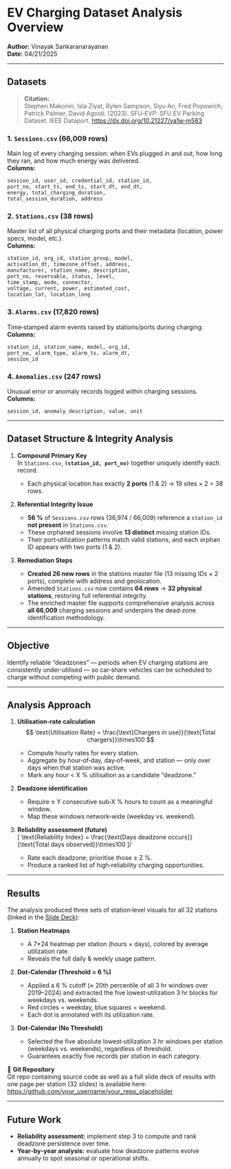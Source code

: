 # EV Charging Dataset Analysis Overview  
**Author:** Vinayak Sankaranarayanan  
**Date:** 04/21/2025  

---

## Datasets

> **Citation:**  
> Stephen Makonin, Isla Ziyat, Rylen Sampson, Siyu An, Fred Popowich, Patrick Palmer, David Agosti. (2023). SFU‑EVP: SFU EV Parking Dataset. IEEE Dataport. https://dx.doi.org/10.21227/ya1w‑m583

### 1. `Sessions.csv` (66,009 rows)  
Main log of every charging session: when EVs plugged in and out, how long they ran, and how much energy was delivered.  
**Columns:**
```text
session_id, user_id, credential_id, station_id, 
port_no, start_ts, end_ts, start_dt, end_dt,
energy, total_charging_duration, 
total_session_duration, address
```

### 2. `Stations.csv` (38 rows)
Master list of all physical charging ports and their metadata (location, power specs, model, etc.).  
**Columns:**
```text
station_id, org_id, station_group, model,
activation_dt, timezone_offset, address,
manufacturer, station_name, description,
port_no, reservable, status, level,
time_stamp, mode, connector,
voltage, current, power, estimated_cost,
location_lat, location_long
```

### 3. `Alarms.csv` (17,820 rows)
Time‑stamped alarm events raised by stations/ports during charging.  
**Columns:**
```text
station_id, station_name, model, org_id,
port_no, alarm_type, alarm_ts, alarm_dt,
session_id
```

### 4. `Anomalies.csv` (247 rows)
Unusual error or anomaly records logged within charging sessions.  
**Columns:**
```text
session_id, anomaly_description, value, unit
```

---

## Dataset Structure & Integrity Analysis

1. **Compound Primary Key**  
   In `Stations.csv`, **`(station_id, port_no)`** together uniquely identify each record.
   - Each physical location has exactly **2 ports** (1 & 2) → 19 sites × 2 = 38 rows.

2. **Referential Integrity Issue**
   - **56 %** of `Sessions.csv` rows (36,974 / 66,009) reference a `station_id` **not present** in `Stations.csv`.
   - These orphaned sessions involve **13 distinct** missing station IDs.
   - Their port‑utilization patterns match valid stations, and each orphan ID appears with two ports (1 & 2).

3. **Remediation Steps**
   - **Created 26 new rows** in the stations master file (13 missing IDs × 2 ports), complete with address and geolocation.
   - Amended `Stations.csv` now contains **64 rows** → **32 physical stations**, restoring full referential integrity.
   - The enriched master file supports comprehensive analysis across **all 66,009** charging sessions and underpins the dead‑zone identification methodology.

---

## Objective
Identify reliable “deadzones” — periods when EV charging stations are consistently under‑utilised — so car‑share vehicles can be scheduled to charge without competing with public demand.

---

## Analysis Approach

1. **Utilisation‑rate calculation**  
   $$
   \text{Utilisation Rate}
   = \frac{\text{Chargers in use}}{\text{Total chargers}}\times100
   $$
   - Compute hourly rates for every station.
   - Aggregate by hour‑of‑day, day‑of‑week, and station — only over days when that station was active.
   - Mark any hour < X % utilisation as a candidate “deadzone.”

2. **Deadzone identification**
   - Require ≥ Y consecutive sub‑X % hours to count as a meaningful window.
   - Map these windows network‑wide (weekday vs. weekend).

3. **Reliability assessment (future)**  
   \[
   \text{Reliability Index}
   = \frac{\text{Days deadzone occurs}}{\text{Total days observed}}\times100
   ]/
   - Rate each deadzone; prioritise those ≥ Z %.
   - Produce a ranked list of high‑reliability charging opportunities.

---

## Results

The analysis produced three sets of station‑level visuals for all 32 stations (linked in the [Slide Deck](https://github.com/your_username/your_repo_placeholder)):

1. **Station Heatmaps**
   - A 7×24 heatmap per station (hours × days), colored by average utilization rate.
   - Reveals the full daily & weekly usage pattern.

2. **Dot‑Calendar (Threshold = 6 %)**
   - Applied a 6 % cutoff (≈ 20th percentile of all 3 hr windows over 2019–2024) and extracted the five lowest‑utilization 3 hr blocks for weekdays vs. weekends.
   - Red circles = weekday, blue squares = weekend.
   - Each dot is annotated with its utilization rate.

3. **Dot‑Calendar (No Threshold)**
   - Selected the five absolute lowest‑utilization 3 hr windows per station (weekdays vs. weekends), regardless of threshold.
   - Guarantees exactly five records per station in each category.

🔗 **Git Repository**  
Git repo containing source code as well as a full slide deck of results with one page per station (32 slides) is available here: https://github.com/your_username/your_repo_placeholder

---

## Future Work

- **Reliability assessment:** implement step 3 to compute and rank deadzone persistence over time.
- **Year‑by‑year analysis:** evaluate how deadzone patterns evolve annually to spot seasonal or operational shifts.
```
